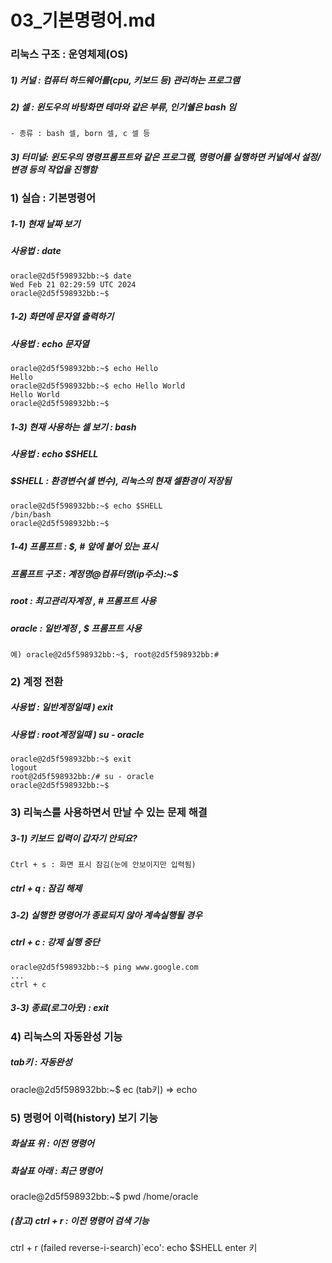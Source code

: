 # 03_기본명령어.md
### 리눅스 구조 : 운영체제(OS)
##### 1) 커널 : 컴퓨터 하드웨어를(cpu, 키보드 등) 관리하는 프로그램
##### 2) 셀   : 윈도우의 바탕화면 테마와 같은 부류, 인기쉘은 bash 임
    - 종류 : bash 셀, born 셀, c 셀 등 
##### 3) 터미널: 윈도우의 명령프롬프트와 같은 프로그램, 명령어를 실행하면 커널에서 설정/변경 등의 작업을 진행함

### 1) 실습 : 기본명령어
##### 1-1) 현재 날짜 보기
##### 사용법 : date
    oracle@2d5f598932bb:~$ date
    Wed Feb 21 02:29:59 UTC 2024
    oracle@2d5f598932bb:~$

##### 1-2) 화면에 문자열 출력하기
##### 사용법 : echo 문자열
    oracle@2d5f598932bb:~$ echo Hello
    Hello
    oracle@2d5f598932bb:~$ echo Hello World
    Hello World
    oracle@2d5f598932bb:~$

##### 1-3) 현재 사용하는 셀 보기 : bash
##### 사용법 : echo $SHELL
##### $SHELL : 환경변수(셀 변수), 리눅스의 현재 셀환경이 저장됨
    oracle@2d5f598932bb:~$ echo $SHELL
    /bin/bash
    oracle@2d5f598932bb:~$

##### 1-4) 프롬프트 : $, # 앞에 붙어 있는 표시
##### 프롬프트 구조 : 계정명@컴퓨터명(ip주소):~$
##### root   : 최고관리자계정 , # 프롬프트 사용
##### oracle : 일반계정 , $ 프롬프트 사용
    예) oracle@2d5f598932bb:~$, root@2d5f598932bb:#

### 2) 계정 전환
##### 사용법 : 일반계정일때 ) exit 
##### 사용법 : root계정일때 ) su - oracle
    oracle@2d5f598932bb:~$ exit
    logout
    root@2d5f598932bb:/# su - oracle
    oracle@2d5f598932bb:~$

### 3) 리눅스를 사용하면서 만날 수 있는 문제 해결
##### 3-1) 키보드 입력이 갑자기 안되요?
    Ctrl + s : 화면 표시 잠김(눈에 안보이지만 입력됨)
##### ctrl + q : 잠김 해제

##### 3-2) 실행한 명령어가 종료되지 않아 계속실행될 경우
##### ctrl + c : 강제 실행 중단
    oracle@2d5f598932bb:~$ ping www.google.com
    ...
    ctrl + c

##### 3-3) 종료(로그아웃) : exit

### 4) 리눅스의 자동완성 기능
##### tab키 : 자동완성
oracle@2d5f598932bb:~$ ec (tab키) => echo

### 5) 명령어 이력(history) 보기 기능
##### 화살표 위   : 이전 명령어
##### 화살표 아래 : 최근 명령어
oracle@2d5f598932bb:~$ pwd
/home/oracle

##### (참고) ctrl + r : 이전 명령어 검색 기능
ctrl + r
(failed reverse-i-search)`eco': echo $SHELL
enter 키
